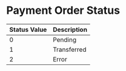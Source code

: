 # Payment Order Status

| Status Value | Description |
| ------------ | ----------- |
| 0            | Pending     |
| 1            | Transferred |
| 2            | Error       |